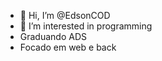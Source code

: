 - 👋 Hi, I’m @EdsonCOD
- 👀 I’m interested in programming
- Graduando ADS
- Focado em web e back
<!---
EdsonCOD/EdsonCOD is a ✨ special ✨ repository because its `README.md` (this file) appears on your GitHub profile.
You can click the Preview link to take a look at your changes.
--->
